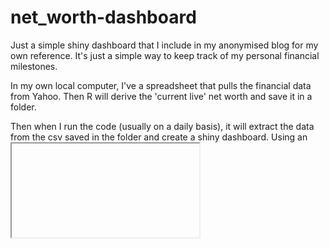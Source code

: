 # net_worth-dashboard

Just a simple shiny dashboard that I include in my anonymised blog for my own reference. It's just a simple way to keep track of my personal financial milestones.

In my own local computer, I've a spreadsheet that pulls the financial data from Yahoo. Then R will derive the 'current live' net worth and save it in a folder. 

Then when I run the code (usually on a daily basis), it will extract the data from the csv saved in the folder and create a shiny dashboard. Using an <iframe> tag, I could embed it in my blog via html.

Cheers!

Jirong
